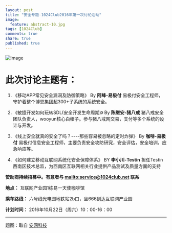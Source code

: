 ```yaml
---
layout: post
title: "安全专题-1024Club2016年第一次讨论活动"
image:
  feature: abstract-10.jpg
tags: [1024Club]
comments: true
share: true
published: true
---
```


![image](http://pic.yupoo.com/peigen123_v/FSyZmKtI/medium.jpg)

# 此次讨论主题有：
1. 《移动APP常见安全漏洞及防御策略》 By **阿峰-易极付**
易极付安全工程师，守护着整个博恩集团超300+子系统的系统安全。

2. 《敏捷开发如何玩转SDL(安全开发生命周期)》 By **陈继安-猪八戒**
猪八戒安全团队负责人，wooyun核心白帽子。参与猪八戒网交易，支付等多个系统的设计与开发。

3. 《线上安全就真的安全了吗？----那些容易被忽略的定时炸弹》 By **咖啡-易极付**
易极付信息安全工程师，主要负责安全攻防研究，安全评估，安全培训，应急响应等。

4. 《如何建立移动互联网系统化安全保障体系》  BY  **李小川-Testin**
担任Testin西南区技术总监，为西南区互联网相关行业提供产品测试及质量方面的支持


**赞助商持续招募中。有意者与 <mailto:service@1024club.net> 联系**

**地点：** 互联网产业园1栋易一天使咖啡馆

**乘车路线：** 六号线光电园地铁站2b口，坐666到达互联网产业园

**计划时间：** 2016年10月22日（周六）10：00-16：00



---
题图：取自 [安网科技](http://www.anwangkeji.com/anwang/xinwenzhongxin/anquanxinwen/2014/0522/138.html)
